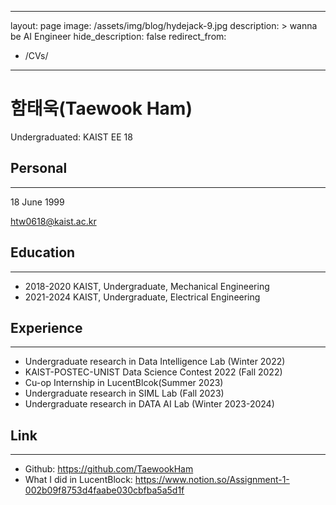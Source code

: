 
---
layout: page
image: /assets/img/blog/hydejack-9.jpg
description: >
  wanna be AI Engineer
hide_description: false
redirect_from:
  - /CVs/
---

# 함태욱(Taewook Ham)
Undergraduated: KAIST EE 18
<!--author-->

## Personal
---
18 June 1999

htw0618@kaist.ac.kr
## Education
---
- 2018-2020 KAIST, Undergraduate, Mechanical Engineering
- 2021-2024 KAIST, Undergraduate, Electrical Engineering

## Experience
---
- Undergraduate research in Data Intelligence Lab (Winter 2022)
- KAIST-POSTEC-UNIST Data Science Contest 2022 (Fall 2022)
- Cu-op Internship in LucentBlcok(Summer 2023)
- Undergraduate research in SIML Lab (Fall 2023)
- Undergraduate research in DATA AI Lab (Winter 2023-2024)

## Link
---
- Github: https://github.com/TaewookHam
- What I did in LucentBlock: https://www.notion.so/Assignment-1-002b09f8753d4faabe030cbfba5a5d1f

